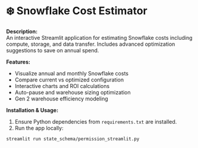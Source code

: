 # ❄️ Snowflake Cost Estimator

**Description:**  
An interactive Streamlit application for estimating Snowflake costs including compute, storage, and data transfer. Includes advanced optimization suggestions to save on annual spend.

**Features:**  
- Visualize annual and monthly Snowflake costs  
- Compare current vs optimized configuration  
- Interactive charts and ROI calculations  
- Auto-pause and warehouse sizing optimization  
- Gen 2 warehouse efficiency modeling  

**Installation & Usage:**  
1. Ensure Python dependencies from `requirements.txt` are installed.  
2. Run the app locally:  
```bash
streamlit run state_schema/permission_streamlit.py
